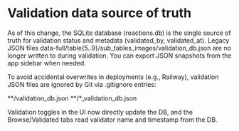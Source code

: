 # Validation data source of truth

As of this change, the SQLite database (reactions.db) is the single source of truth for validation status and metadata (validated_by, validated_at). Legacy JSON files data-full/table{5..9}/sub_tables_images/validation_db.json are no longer written to during validation. You can export JSON snapshots from the app sidebar when needed.

To avoid accidental overwrites in deployments (e.g., Railway), validation JSON files are ignored by Git via .gitignore entries:

**/validation_db.json
**/*_validation_db.json

Validation toggles in the UI now directly update the DB, and the Browse/Validated tabs read validator name and timestamp from the DB.
